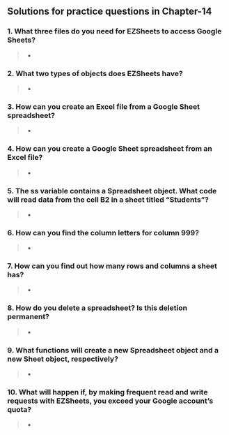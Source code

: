 ## Solutions for practice questions in Chapter-14
### 1. What three files do you need for EZSheets to access Google Sheets?
> - 
### 2. What two types of objects does EZSheets have?
> - 
### 3. How can you create an Excel file from a Google Sheet spreadsheet?
> - 
### 4. How can you create a Google Sheet spreadsheet from an Excel file?
> - 
### 5. The ss variable contains a Spreadsheet object. What code will read data from the cell B2 in a sheet titled “Students”?
> - 
### 6. How can you find the column letters for column 999?
> - 
### 7. How can you find out how many rows and columns a sheet has?
> - 
### 8. How do you delete a spreadsheet? Is this deletion permanent?
> - 
### 9. What functions will create a new Spreadsheet object and a new Sheet object, respectively?
> - 
### 10. What will happen if, by making frequent read and write requests with EZSheets, you exceed your Google account’s quota?
> - 